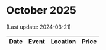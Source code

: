# October 2025

(Last update: 2024-03-21)

| Date | Event | Location | Price |
| ---- | ----- | -------- | ----- |